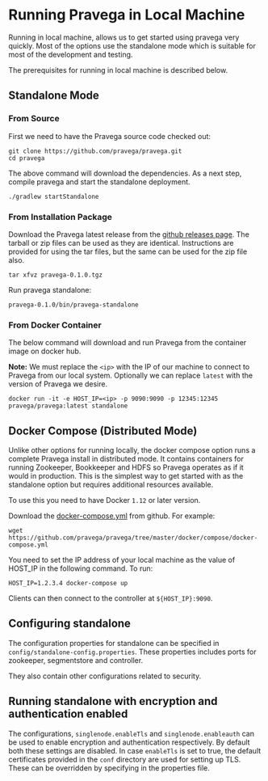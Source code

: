 <!--
Copyright (c) 2017 Dell Inc., or its subsidiaries. All Rights Reserved.

Licensed under the Apache License, Version 2.0 (the "License");
you may not use this file except in compliance with the License.
You may obtain a copy of the License at

    http://www.apache.org/licenses/LICENSE-2.0
-->
# Running Pravega in Local Machine

Running in local machine, allows us to get started using pravega very quickly. Most of the options use the standalone mode which is suitable for most of the development and testing.

The prerequisites for running in local machine is described below.

## Standalone Mode

### From Source

First we need to have the Pravega source code checked out:

```
git clone https://github.com/pravega/pravega.git
cd pravega
```

The above command will download the dependencies. As a next step, compile pravega and start the standalone deployment.

```
./gradlew startStandalone
```

### From Installation Package

Download the Pravega latest release from the [github releases page](https://github.com/pravega/pravega/releases). The tarball or zip files can be used as they are identical. Instructions are provided for using the tar files, but the same can be used for the zip file also.

```
tar xfvz pravega-0.1.0.tgz
```

Run pravega standalone:

```
pravega-0.1.0/bin/pravega-standalone
```

### From Docker Container

The below command will download and run Pravega from the container image on docker hub.

**Note:** We must replace the `<ip>` with the IP of our machine to connect to Pravega from our local system. Optionally we can replace `latest` with the version of Pravega we desire.

```
docker run -it -e HOST_IP=<ip> -p 9090:9090 -p 12345:12345 pravega/pravega:latest standalone
```

## Docker Compose (Distributed Mode)

Unlike other options for running locally, the docker compose option runs a complete Pravega install in distributed mode. It contains containers for running Zookeeper, Bookkeeper and HDFS so Pravega operates as if it would in production. This is the simplest way to get started with as the standalone option but requires additional resources available.

To use this you need to have Docker `1.12` or later version.

Download the [docker-compose.yml](https://github.com/pravega/pravega/tree/master/docker/compose/docker-compose.yml) from github. For example:

```
wget https://github.com/pravega/pravega/tree/master/docker/compose/docker-compose.yml
```

You need to set the IP address of your local machine as the value of HOST_IP in the following command. To run:

```
HOST_IP=1.2.3.4 docker-compose up
```

Clients can then connect to the controller at `${HOST_IP}:9090`.

## Configuring standalone
The configuration properties for standalone can be specified in `config/standalone-config.properties`. 
These properties includes ports for zookeeper, segmentstore and controller.

They also contain other configurations related to security.

## Running standalone with encryption and authentication enabled
The configurations, `singlenode.enableTls` and `singlenode.enableauth` can be used to enable encryption and authentication respectively.
By default both these settings are disabled.
In case `enableTls` is set to true, the default certificates provided in the `conf` directory are used for setting up TLS.
These can be overridden by specifying in the properties file. 

